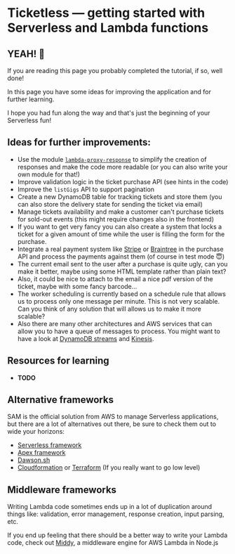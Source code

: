 # Ticketless — getting started with Serverless and Lambda functions

## YEAH! 🤘

If you are reading this page you probably completed the tutorial, if so, well done!

In this page you have some ideas for improving the application and for further learning.

I hope you had fun along the way and that's just the beginning of your Serverless fun!


## Ideas for further improvements:

  - Use the module [`lambda-proxy-response`](https://www.npmjs.com/package/lambda-proxy-response) to simplify the creation of responses and make the code more readable (or you can also write your own module for that!)
  - Improve validation logic in the ticket purchase API (see hints in the code)
  - Improve the `listGigs` API to support pagination
  - Create a new DynamoDB table for tracking tickets and store them (you can also store the delivery state for sending the ticket via email)
  - Manage tickets availability and make a customer can't purchase tickets for sold-out events (this might require changes also in the frontend)
  - If you want to get very fancy you can also create a system that locks a ticket for a given amount of time while the user is filling the form for the purchase.
  - Integrate a real payment system like [Stripe](https://stripe.com/ie) or [Braintree](https://www.braintreepayments.com) in the purchase API and process the payments against them (of course in test mode 😇)
  - The current email sent to the user after a purchase is quite ugly, can you make it better, maybe using some HTML template rather than plain text?
  - Also, it could be nice to attach to the email a nice pdf version of the ticket, maybe with some fancy barcode...
  - The worker scheduling is currently based on a schedule rule that allows us to process only one message per minute. This is not very scalable. Can you think of any solution that will allows us to make it more scalable?
  - Also there are many other architectures and AWS services that can allow you to have a queue of messages to process. You might want to have a look at [DynamoDB streams](http://docs.aws.amazon.com/amazondynamodb/latest/developerguide/Streams.Lambda.html) and [Kinesis](https://aws.amazon.com/kinesis/).


## Resources for learning

  - **TODO**


## Alternative frameworks

SAM is the official solution from AWS to manage Serverless applications, but there are a lot of alternatives out there, be sure to check them out to wide your horizons:

  - [Serverless framework](https://serverless.com)
  - [Apex framework](http://apex.run)
  - [Dawson.sh](https://github.com/dawson-org/dawson-cli)
  - [Cloudformation](https://aws.amazon.com/cloudformation) or [Terraform](https://www.terraform.io) (If you really want to go low level)

## Middleware frameworks

Writing Lambda code sometimes ends up in a lot of duplication around things like: validation,
error management, response creation, input parsing, etc.

If you end up feeling that there should be a better way to write your Lambda code,
check out [Middy](https://middy.js.org/), a middleware engine for AWS Lambda in Node.js
